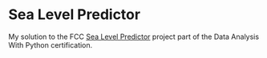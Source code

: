 # Sea Level Predictor

My solution to the FCC [Sea Level Predictor](https://www.freecodecamp.org/learn/data-analysis-with-python/data-analysis-with-python-projects/sea-level-predictor) project part of the Data Analysis With Python certification.
